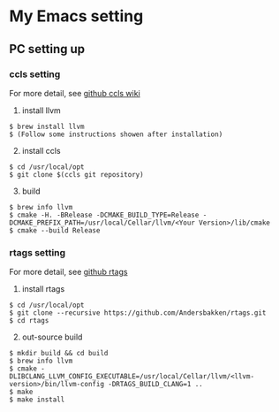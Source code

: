 # My Emacs setting

## PC setting up

### ccls setting
For more detail, see [github ccls wiki](https://github.com/MaskRay/ccls/wiki/Build)  
1. install llvm  
```
$ brew install llvm
$ (Follow some instructions showen after installation)
```


2. install ccls  
```
$ cd /usr/local/opt
$ git clone $(ccls git repository)
```

3. build 
```
$ brew info llvm
$ cmake -H. -BRelease -DCMAKE_BUILD_TYPE=Release -DCMAKE_PREFIX_PATH=/usr/local/Cellar/llvm/<Your Version>/lib/cmake
$ cmake --build Release
```

### rtags setting
For more detail, see [github rtags](https://github.com/Andersbakken/rtags/wiki)
1. install rtags  
```
$ cd /usr/local/opt
$ git clone --recursive https://github.com/Andersbakken/rtags.git
$ cd rtags
```

2. out-source build  
```
$ mkdir build && cd build
$ brew info llvm
$ cmake -DLIBCLANG_LLVM_CONFIG_EXECUTABLE=/usr/local/Cellar/llvm/<llvm-version>/bin/llvm-config -DRTAGS_BUILD_CLANG=1 ..
$ make
$ make install
```
